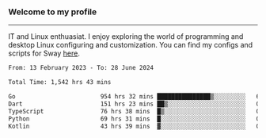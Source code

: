 ### Welcome to my profile

---

IT and Linux enthuasiat. I enjoy exploring the world of programming and desktop Linux configuring and customization. You can find my configs and scripts for Sway [here](https://github.com/uroborosq/mess-of-linux-configurations).

<!-- <div display="block">
 	<img align="left" width="48%" alt="isocalendar" src=".github/metrics/isocalendar_metrics.svg" />
	<img align="center" width="48%" alt="contributions" src=".github/metrics/contributions_metrics.svg" />
	<img align="center" alt="languages" src=".github/metrics/languages_metrics.svg" />
</div> -->

<!-- ![](https://komarev.com/ghpvc/?username=uroborosq&color=success&style=flat-square) -->
<!-- [](https://img.shields.io/github/last-commit/uroborosq/uroborosq?label=Profile%20updated&style=flat-square) -->

<!--START_SECTION:waka-->

```txt
From: 13 February 2023 - To: 28 June 2024

Total Time: 1,542 hrs 43 mins

Go                        954 hrs 32 mins ███████████████▒░░░░░░░░░   61.22 %
Dart                      151 hrs 23 mins ██▒░░░░░░░░░░░░░░░░░░░░░░   09.71 %
TypeScript                76 hrs 38 mins  █▒░░░░░░░░░░░░░░░░░░░░░░░   04.92 %
Python                    69 hrs 31 mins  █░░░░░░░░░░░░░░░░░░░░░░░░   04.46 %
Kotlin                    43 hrs 39 mins  ▓░░░░░░░░░░░░░░░░░░░░░░░░   02.80 %
```

<!--END_SECTION:waka-->
